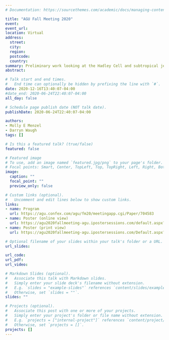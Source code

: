 ```yaml
---
# Documentation: https://sourcethemes.com/academic/docs/managing-content/

title: "AGU Fall Meeting 2020"
event:
event_url:
location: Virtual
address:
  street:
  city:
  region:
  postcode:
  country:
summary: Preliminary work looking at the Hadley Cell and subtropical jet disconnect in idealized models displayed at the virtual AGU in poster presentation.
abstract:

# Talk start and end times.
#   End time can optionally be hidden by prefixing the line with `#`.
date: 2020-12-16T13:40:07-04:00
#date_end: 2020-06-24T22:40:07-04:00
all_day: false

# Schedule page publish date (NOT talk date).
publishDate: 2020-06-24T22:40:07-04:00

authors:
- Molly E Menzel
- Darryn Waugh
tags: []

# Is this a featured talk? (true/false)
featured: false

# Featured image
# To use, add an image named `featured.jpg/png` to your page's folder. 
# Focal points: Smart, Center, TopLeft, Top, TopRight, Left, Right, BottomLeft, Bottom, BottomRight.
image:
  caption: ""
  focal_point: ""
  preview_only: false

# Custom links (optional).
#   Uncomment and edit lines below to show custom links.
links:
- name: Program
  url: https://agu.confex.com/agu/fm20/meetingapp.cgi/Paper/704583
- name: Poster (online view)
  url: https://agu2020fallmeeting-agu.ipostersessions.com/default.aspx?s=54-89-32-63-06-4F-EE-E7-D5-66-E5-BF-11-04-02-AA
- name: Poster (print view)
  url: https://agu2020fallmeeting-agu.ipostersessions.com/Default.aspx?s=54-89-32-63-06-4F-EE-E7-D5-66-E5-BF-11-04-02-AA&pdfprint=true&guestview=true

# Optional filename of your slides within your talk's folder or a URL.
url_slides:

url_code:
url_pdf:
url_video:

# Markdown Slides (optional).
#   Associate this talk with Markdown slides.
#   Simply enter your slide deck's filename without extension.
#   E.g. `slides = "example-slides"` references `content/slides/example-slides.md`.
#   Otherwise, set `slides = ""`.
slides: ""

# Projects (optional).
#   Associate this post with one or more of your projects.
#   Simply enter your project's folder or file name without extension.
#   E.g. `projects = ["internal-project"]` references `content/project/deep-learning/index.md`.
#   Otherwise, set `projects = []`.
projects: []
---
```

